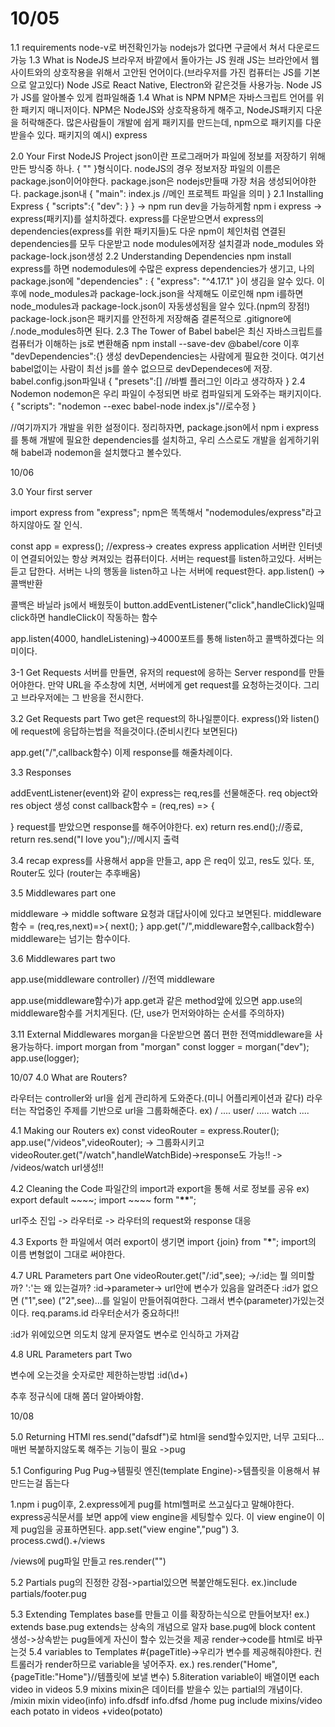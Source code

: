 # 10/05

1.1 requirements
node-v로 버전확인가능
nodejs가 없다면 구글에서 쳐서 다운로드 가능
1.3 What is NodeJS
브라우저 바깥에서 돌아가는 JS
원래 JS는 브라안에서 웹사이트와의 상호작용을 위해서 고안된 언어이다.(브라우저를 가진 컴퓨터는 JS를 기본으로 알고있다)
Node JS로 React Native, Electron와 같은것들 사용가능.
Node JS가 JS를 알아볼수 있게 컴파일해줌
1.4 What is NPM
NPM은 자바스크립트 언어를 위한 패키지 매니저이다.
NPM은 NodeJS와 상호작용하게 해주고, NodeJS패키지 다운을 허락해준다.
많은사람들이 개발에 쉽게 패키지를 만드는데, npm으로 패키지를 다운받을수 있다.
패키지의 예시) express

2.0 Your First NodeJS Project
json이란 프로그래머가 파일에 정보를 저장하기 위해 만든 방식중 하나.
{
""
}형식이다.
nodeJS의 경우 정보저장 파일의 이름은 package.json이어야한다.
package.json은 nodejs만들때 가장 처음 생성되어야한다.
package.json내
{
"main": index.js //메인 프로젝트 파일을 의미
}
2.1 Installing Express
{
"scripts":{
"dev":
}
} -> npm run dev을 가능하게함
npm i express -> express(패키지)를 설치하겠다.
express를 다운받으면서 express의 dependencies(express를 위한 패키지들)도 다운
npm이 체인처럼 연결된 dependencies를 모두 다운받고 node modules에저장
설치결과 node_modules 와 package-lock.json생성
2.2 Understanding Dependencies
npm install express를 하면 nodemodules에 수많은 express dependencies가 생기고, 나의 package.json에
"dependencies" : {
"express": "^4.17.1"
}이 생김을 알수 있다.
이후에 node_modules과 package-lock.json을 삭제해도
이로인해 npm i를하면 node_modules과 package-lock.json이 자동생성됨을 알수 있다.(npm의 장점!)
package-lock.json은 패키지를 안전하게 저장해줌
결론적으로 .gitignore에 /.node_modules하면 된다.
2.3 The Tower of Babel
babel은 최신 자바스크립트를 컴퓨터가 이해하는 js로 변환해줌
npm install --save-dev @babel/core
이후
"devDependencies":{}
생성
devDependencies는 사람에게 필요한 것이다.
여기선 babel없이는 사람이 최선 js를 쓸수 없으므로 devDependeces에 저장.
babel.config.json파일내
{
"presets":[] //바벨 플러그인 이라고 생각하자
}
2.4 Nodemon
nodemon은 우리 파일이 수정되면 바로 컴파일되게 도와주는 패키지이다.
{
"scripts": "nodemon --exec babel-node index.js"//로수정
}

//여기까지가 개발을 위한 설정이다.
정리하자면, package.json에서 npm i express를 통해 개발에 필요한 dependencies를 설치하고, 우리 스스로도 개발을 쉽게하기위해 babel과 nodemon을 설치했다고 볼수있다.

10/06

3.0 Your first server

import express from "express";
npm은 똑똑해서 "nodemodules/express"라고 하지않아도 잘 인식.

const app = express(); //express-> creates express application
서버란 인터넷이 연결되어있는 항상 켜져있는 컴퓨터이다.
서버는 request를 listen하고있다. 서버는 듣고 답한다.
서버는 나의 행동을 listen하고 나는 서버에 request한다.
app.listen() ->콜백반환

콜백은 바닐라 js에서 배웠듯이
button.addEventListener("click",handleClick)일때 click하면 handleClick이 작동하는 함수

app.listen(4000, handleListening)->4000포트를 통해 listen하고 콜백하겠다는 의미이다.

3-1 Get Requests
서버를 만들면, 유저의 request에 응하는 Server respond를 만들어야한다.
만약 URL을 주소창에 치면, 서버에게 get request를 요청하는것이다.
그리고 브라우저에는 그 반응을 전시한다.

3.2 Get Requests part Two
get은 request의 하나일뿐이다.
express()와 listen()에 request에 응답하는법을 적을것이다.(준비시킨다 보면된다)

app.get("/",callback함수)
이제 response를 해줄차례이다.

3.3 Responses

addEventListener(event)와 같이 express는 req,res를 선물해준다.
req object와 res object 생성
const callback함수 = (req,res) => {

}
request를 받았으면 response를 해주어야한다.
ex) return res.end();//종료, return res.send("I love you");//메시지 출력

3.4 recap
express를 사용해서 app을 만들고, app 은 req이 있고, res도 있다.
또, Router도 있다 (router는 추후배움)

3.5 Middlewares part one

middleware -> middle software
요청과 대답사이에 있다고 보면된다.
middleware함수 = (req,res,next)=>{
next();
}
app.get("/",middleware함수,callback함수)
middleware는 넘기는 함수이다.

3.6 Middlewares part two

app.use(middleware controller) //전역 middleware

app.use(middleware함수)가 app.get과 같은 method앞에 있으면 app.use의 middleware함수를 거치게된다. (단, use가 먼저와야하는 순서를 주의하자)

3.11 External Middlewares
morgan을 다운받으면 쫌더 편한 전역middleware을 사용가능하다.
import morgan from "morgan"
const logger = morgan("dev");
app.use(logger);

10/07
4.0 What are Routers?

라우터는 controller와 url을 쉽게 관리하게 도와준다.(미니 어플리케이션과 같다)
라우터는 작업중인 주제를 기반으로 url을 그룹화해준다.
ex)
/
....
user/
.....
watch
....

4.1 Making our Routers
ex)
const videoRouter = express.Router();
app.use("/videos",videoRouter); -> 그룹화시키고
videoRouter.get("/watch",handleWatchBide)->response도 가능!!
-> /videos/watch url생성!!

4.2 Cleaning the Code
파일간의 import과 export을 통해 서로 정보를 공유
ex)
export default ~~~~;
import ~~~~ form "**\*\***";

url주소 진입 -> 라우터로 -> 라우터의 request와 response 대응

4.3 Exports
한 파일에서 여러 export이 생기면
import {join} from "**\***";
import의 이름 변형없이 그대로 써야한다.

4.7 URL Parameters part One
videoRouter.get("/:id",see); ->/:id는 뭘 의미할까?
':'는 왜 있는걸까?
:id->parameter-> url안에 변수가 있음을 알려준다
:id가 없으면 ("1",see) ("2",see)...를 일일이 만들어줘여한다. 그래서 변수(parameter)가있는것이다.
req.params.id
라우터순서가 중요하다!!

:id가 위에있으면 의도치 않게 문자열도 변수로 인식하고 가져감

4.8 URL Parameters part Two

변수에 오는것을 숫자로만 제한하는방법
:id(\\d+)

추후 정규식에 대해 쫌더 알아봐야함.

10/08

5.0 Returning HTMl
res.send("dafsdf")로 html을 send할수있지만, 너무 고되다...
매번 복붙하지않도록 해주는 기능이 필요 ->pug

5.1 Configuring Pug
Pug->템필릿 엔진(template Engine)->템플릿을 이용해서 뷰만드는걸 돕는다

1.npm i pug이후,
2.express에게 pug를 html헬퍼로 쓰고싶다고 말해야한다.
express공식문서를 보면 app에 view engine을 세팅할수 있다.
이 view engine이 이제 pug임을 공표하면된다.
app.set("view engine","pug") 3. process.cwd().+/views

/views에 pug파일 만들고 res.render("")

5.2 Partials
pug의 진정한 강점->partial있으면 복붙안해도된다.
ex.)include partials/footer.pug

5.3 Extending Templates
base를 만들고 이를 확장하는식으로 만들어보자!
ex.) extends base.pug
extends는 상속의 개념으로 알자
base.pug에
block content 생성->상속받는 pug들에게 자신이 할수 있는것을 제공
render->code를 html로 바꾸는것
5.4 variables to Templates
#{pageTitle}->우리가 변수를 제공해줘야한다.
컨트롤러가 render하므로 variable을 넣어주자.
ex.) res.render("Home",{pageTitle:"Home"}//템플릿에 보낼 변수)
5.8iteration
variable이 배열이면 each video in videos
5.9 mixins
mixin은 데이터를 받을수 있는 partial의 개념이다.
/mixin
mixin video(info)
info.dfsdf
info.dfsd
/home pug
include mixins/video
each potato in videos
+video(potato)
